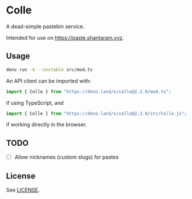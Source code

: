 # Colle

A dead-simple pastebin service.

Intended for use on <https://paste.shantaram.xyz>.

## Usage

```sh
deno run -A --unstable src/mod.ts
```

An API client can be imported with:

```ts
import { Colle } from "https://deno.land/x/colle@2.2.0/mod.ts";
```

if using TypeScript, and

```js
import { Colle } from "https://deno.land/x/colle@2.2.0/src/Colle.js";
```

if working directly in the browser.

## TODO

- [ ] Allow nicknames (custom slugs) for pastes

## License

See [LICENSE](./LICENSE).
